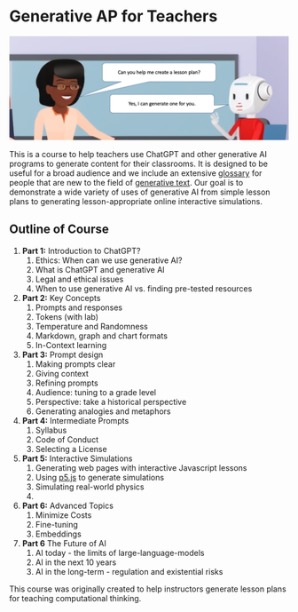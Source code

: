# Generative AP for Teachers

![Banner](./img/banner.png)

This is a course to help teachers use ChatGPT and other generative AI programs to generate content for their classrooms.  It is designed to be useful for a broad audience and we include an extensive [glossary](glossary.md) for people that are new to the field of [generative text](#generative-text).  Our goal is to demonstrate a wide variety of uses of generative AI from simple lesson plans to generating lesson-appropriate online interactive simulations.

## Outline of Course

1. **Part 1:** Introduction to ChatGPT?
    1. Ethics: When can we use generative AI?
    2. What is ChatGPT and generative AI
    3. Legal and ethical issues
    4. When to use generative AI vs. finding pre-tested resources
2. **Part 2:** Key Concepts
    1. Prompts and responses
    2. Tokens (with lab)
    3. Temperature and Randomness
    4. Markdown, graph and chart formats
    5. In-Context learning 
3. **Part 3:** Prompt design
    1. Making prompts clear
    2. Giving context
    3. Refining prompts
    4. Audience: tuning to a grade level
    5. Perspective: take a historical perspective
    6. Generating analogies and metaphors
4. **Part 4:** Intermediate Prompts
    1. Syllabus
    2. Code of Conduct
    3. Selecting a License
5. **Part 5:** Interactive Simulations
   1. Generating web pages with interactive Javascript lessons
   2. Using [p5.js](./demos/p5/index.md) to generate simulations
   3. Simulating real-world physics
   4. 
6. **Part 6:** Advanced Topics
    1. Minimize Costs
    2. Fine-tuning
    3. Embeddings
 7. **Part 6** The Future of AI
    1. AI today - the limits of large-language-models
    2. AI in the next 10 years
    3. AI in the long-term - regulation and existential risks

This course was originally created to help instructors generate lesson plans for teaching computational thinking.